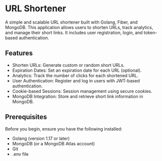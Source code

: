 # URL Shortener

A simple and scalable URL shortener built with Golang, Fiber, and MongoDB. This application allows users to shorten URLs, track analytics, and manage their short links. It includes user registration, login, and token-based authentication.

## Features

- Shorten URLs: Generate custom or random short URLs.
- Expiration Dates: Set an expiration date for each URL (optional).
- Analytics: Track the number of clicks for each shortened URL.
- User Authentication: Register and log in users with JWT-based authentication.
- Cookie-based Sessions: Session management using secure cookies.
- MongoDB Integration: Store and retrieve short link information in MongoDB.

## Prerequisites

Before you begin, ensure you have the following installed:

- Golang (version 1.17 or later)
- MongoDB (or a MongoDB Atlas account)
- Git
- .env file
